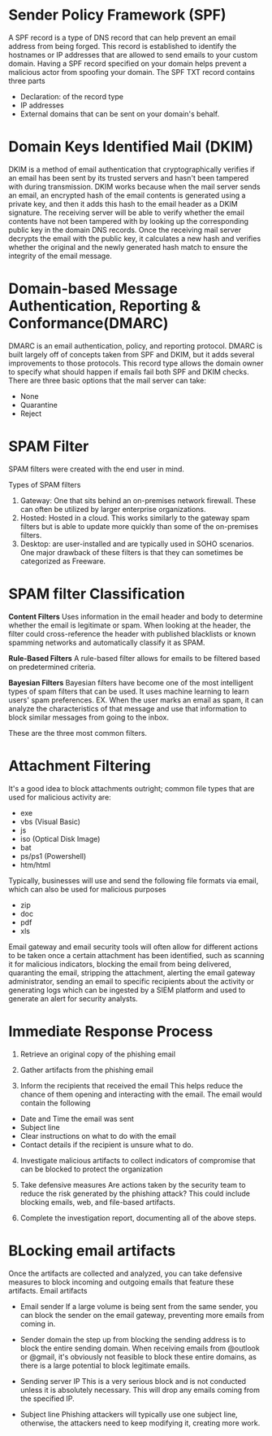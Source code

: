 # Sender Policy Framework (SPF)
A SPF record is a type of DNS record that can help prevent an email address from being forged. This record is established to identify the hostnames or IP addresses that are allowed to send emails to your custom domain. Having a SPF record specified on your domain helps prevent a malicious actor from spoofing your domain. The SPF TXT record contains three parts
- Declaration: of the record type
- IP addresses
- External domains that can be sent on your domain's behalf.

# Domain Keys Identified Mail (DKIM)
DKIM is a method of email authentication that cryptographically verifies if an email has been sent by its trusted servers and hasn't been tampered with during transmission. DKIM works because when the mail server sends an email, an encrypted hash of the email contents is generated using a private key, and then it adds this hash to the email header as a DKIM signature. The receiving server will be able to verify whether the email contents have not been tampered with by  looking up the corresponding public key in the domain DNS records. Once the receiving mail server decrypts the email with the public key, it calculates a new hash and verifies whether the original and the newly generated hash match to ensure the integrity of the email message. 

# Domain-based Message Authentication, Reporting & Conformance(DMARC)
DMARC is an email authentication, policy, and reporting protocol. DMARC is built largely off of concepts taken from SPF and DKIM, but it adds several improvements to those protocols. This record type allows the domain owner to specify what should happen if emails fail both SPF and DKIM checks. There are three basic options that the mail server can take:
- None
- Quarantine
- Reject



# SPAM Filter
SPAM filters were created with the end user in mind. 

Types of SPAM filters
1) Gateway: One that sits behind an on-premises network firewall. These can often be utilized by larger enterprise organizations.
2) Hosted: Hosted in a cloud. This works similarly to the gateway spam filters but is able to update more quickly than some of the on-premises filters.
3) Desktop: are user-installed and are typically used in SOHO scenarios. One major drawback of these filters is that they can sometimes be categorized as Freeware.


# SPAM filter Classification
**Content Filters**
Uses information in the email header and body to determine whether the email is legitimate or spam. When looking at the header, the filter could cross-reference the header with published blacklists or known spamming networks and automatically classify it as SPAM. 

**Rule-Based Filters**
A rule-based filter allows for emails to be filtered based on predetermined criteria. 

**Bayesian Filters**
Bayesian filters have become one of the most intelligent types of spam filters that can be used. It uses machine learning to learn users' spam preferences. EX. When the user marks an email as spam, it can analyze the characteristics of that message and use that information to block similar messages from going to the inbox. 

These are the three most common filters. 


# Attachment Filtering
It's a good idea to block attachments outright; common file types that are used for malicious activity are: 
- exe
- vbs (Visual Basic)
- js
- iso (Optical Disk Image)
- bat
- ps/ps1 (Powershell)
- htm/html

Typically,  businesses will use and send the following file formats via email, which can also be used for malicious purposes
- zip
- doc
- pdf
- xls

Email gateway and email security tools will often allow for different actions to be taken once a certain attachment has been identified, such as scanning it for malicious indicators, blocking the email from being delivered, quaranting the email, stripping the attachment, alerting the email gateway administrator, sending an email to specific recipients about the activity or generating logs which can be ingested by a SIEM platform and used to generate an alert for security analysts. 


# Immediate Response Process
1) Retrieve an original copy of the phishing email


2) Gather artifacts from the phishing email


3) Inform the recipients that received the email
This helps reduce the chance of them opening and interacting with the email. The email would contain the following
- Date and Time the email was sent
- Subject line
- Clear instructions on what to do with the email
- Contact details if the recipient is unsure what to do. 

4) Investigate malicious artifacts to collect indicators of compromise that can be blocked to protect the organization


5) Take defensive measures
Are actions taken by the security team  to reduce the risk generated by the phishing attack? This could include blocking emails, web, and file-based artifacts. 

6) Complete the investigation report, documenting all of the above steps.

# BLocking email artifacts
Once the artifacts are collected and analyzed, you can take defensive measures to block incoming and outgoing emails that feature these artifacts. Email artifacts
- Email sender
If a large volume is being sent from the same sender, you can block the sender on the email gateway, preventing more emails from coming in. 

- Sender domain
the step up from blocking the sending address is to block the entire sending domain. When receiving emails from @outlook or @gmail, it's obviously not feasible to block these entire domains, as there is a large potential to block legitimate emails. 
  
- Sending server IP
This is a very serious block and is not conducted unless it is absolutely necessary. This will drop any emails coming from the specified IP.

- Subject line
Phishing attackers will typically use one subject line, otherwise, the attackers need to keep modifying it, creating more work. 












